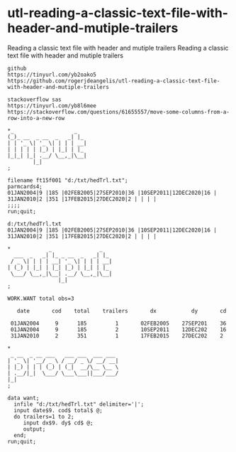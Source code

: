 # utl-reading-a-classic-text-file-with-header-and-mutiple-trailers
Reading a classic text file with header and mutiple trailers
    Reading a classic text file with header and mutiple trailers                                              
                                                                                                              
    github                                                                                                    
    https://tinyurl.com/yb2oako5                                                                              
    https://github.com/rogerjdeangelis/utl-reading-a-classic-text-file-with-header-and-mutiple-trailers       
                                                                                                              
    stackoverflow sas                                                                                         
    https://tinyurl.com/yb8l6mee                                                                              
    https://stackoverflow.com/questions/61655557/move-some-columns-from-a-row-into-a-new-row                  
                                                                                                              
    *_                   _                                                                                    
    (_)_ __  _ __  _   _| |_                                                                                  
    | | '_ \| '_ \| | | | __|                                                                                 
    | | | | | |_) | |_| | |_                                                                                  
    |_|_| |_| .__/ \__,_|\__|                                                                                 
            |_|                                                                                               
    ;                                                                                                         
                                                                                                              
    filename ft15f001 "d:/txt/hedTrl.txt";                                                                    
    parmcards4;                                                                                               
    01JAN2004|9 |185 |02FEB2005|27SEP2010|36 |10SEP2011|12DEC2020|16 |                                        
    31JAN2010|2 |351 |17FEB2015|27DEC2020|2 | | | |                                                           
    ;;;;                                                                                                      
    run;quit;                                                                                                 
                                                                                                              
    d:/txt/hedTrl.txt                                                                                         
    01JAN2004|9 |185 |02FEB2005|27SEP2010|36 |10SEP2011|12DEC2020|16 |                                        
    31JAN2010|2 |351 |17FEB2015|27DEC2020|2 | | | |                                                           
                                                                                                              
    *            _               _                                                                            
      ___  _   _| |_ _ __  _   _| |_                                                                          
     / _ \| | | | __| '_ \| | | | __|                                                                         
    | (_) | |_| | |_| |_) | |_| | |_                                                                          
     \___/ \__,_|\__| .__/ \__,_|\__|                                                                         
                    |_|                                                                                       
    ;                                                                                                         
                                                                                                              
    WORK.WANT total obs=3                                                                                     
                                                                                                              
       date       cod    total    trailers       dx           dy       cd                                     
                                                                                                              
     01JAN2004     9      185         1       02FEB2005    27SEP201    36                                     
     01JAN2004     9      185         2       10SEP2011    12DEC202    16                                     
     31JAN2010     2      351         1       17FEB2015    27DEC202    2                                      
                                                                                                              
    *                                                                                                         
     _ __  _ __ ___   ___ ___  ___ ___                                                                        
    | '_ \| '__/ _ \ / __/ _ \/ __/ __|                                                                       
    | |_) | | | (_) | (_|  __/\__ \__ \                                                                       
    | .__/|_|  \___/ \___\___||___/___/                                                                       
    |_|                                                                                                       
    ;                                                                                                         
                                                                                                              
    data want;                                                                                                
      infile "d:/txt/hedTrl.txt" delimiter='|';                                                               
      input date$9. cod$ total$ @;                                                                            
      do trailers=1 to 2;                                                                                     
         input dx$9. dy$ cd$ @;                                                                               
         output;                                                                                              
      end;                                                                                                    
    run;quit;                                                                                                 
                                                                                                              
                                                                                                              
